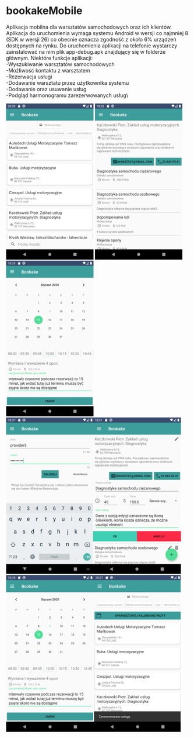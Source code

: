 # bookakeMobile
Aplikacja mobilna dla warsztatów samochodowych oraz ich klientów.
Aplikacja do uruchomienia wymaga systemu Android w wersji co najmniej 8 (SDK w wersji 26) co obecnie oznacza zgodność z około 6% urządzeń dostępnych na rynku.
Do uruchomienia aplikacji na telefonie wystarczy zainstalować na nim plik app-debug.apk znajdujący się w folderze głównym.
Niektóre funkcje aplikacji:\
  -Wyszukiwanie warsztatów samochodowych\
  -Możliwość kontaktu z warsztatem\
  -Rezerwacja usługi\
  -Dodawanie warsztatu przez użytkownika systemu\
  -Dodawanie oraz usuwanie usług\
  -Podgląd harmonogramu zarezerwowanych usług\

<img src="https://github.com/mbartoszewski/bookakeMobile/blob/master/screenshots/Screenshot_1578170292.png" width="240">
<img src="https://github.com/mbartoszewski/bookakeMobile/blob/master/screenshots/Screenshot_1578593020.png" width="240">
<img src="https://github.com/mbartoszewski/bookakeMobile/blob/master/screenshots/Screenshot_1578594942.png" width="240">
<img src="https://github.com/mbartoszewski/bookakeMobile/blob/master/screenshots/Screenshot_1578595060.png" width="480">
<img src="https://github.com/mbartoszewski/bookakeMobile/blob/master/screenshots/Screenshot_1578593239.png" width="480">

